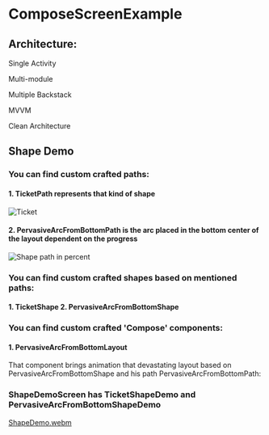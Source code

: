 # ComposeScreenExample
## Architecture:
Single Activity

Multi-module

Multiple Backstack

MVVM

Clean Architecture
## Shape Demo
### You can find custom crafted paths:

#### 1. TicketPath represents that kind of shape
![Ticket](https://github.com/Velord/ComposeScreenExample/assets/33905170/b7bf28f2-5e1e-4eb9-ae53-fe3e8ecffd16)

#### 2. PervasiveArcFromBottomPath is the arc placed in the bottom center of the layout dependent on the progress
![Shape path in percent](https://github.com/Velord/ComposeScreenExample/assets/33905170/fd752fb4-8e3c-49e8-b1bb-f860138600e8)

### You can find custom crafted shapes based on mentioned paths:
#### 1. TicketShape 2. PervasiveArcFromBottomShape

### You can find custom crafted 'Compose' components:

#### 1. PervasiveArcFromBottomLayout 
That component brings animation that devastating layout based on PervasiveArcFromBottomShape and his path PervasiveArcFromBottomPath:

### ShapeDemoScreen has TicketShapeDemo and PervasiveArcFromBottomShapeDemo
[ShapeDemo.webm](https://github.com/Velord/ComposeScreenExample/assets/33905170/c5cbd5ca-8cb3-4efb-8601-10994eb011a5)

